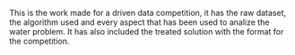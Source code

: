 This is the work made for a driven data competition, it has the raw dataset, the algorithm used and every aspect that has been used to analize the water problem. It has also included the treated solution with the format for the competition.
